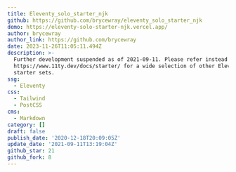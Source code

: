 ```yaml
---
title: Eleventy_solo_starter_njk
github: https://github.com/brycewray/eleventy_solo_starter_njk
demo: https://eleventy-solo-starter-njk.vercel.app/
author: brycewray
author_link: https://github.com/brycewray
date: 2023-11-26T11:05:11.494Z
description: >-
  Further development suspended as of 2021-09-11. Please refer instead to
  https://www.11ty.dev/docs/starter/ for a wide selection of other Eleventy
  starter sets.
ssg:
  - Eleventy
css:
  - Tailwind
  - PostCSS
cms:
  - Markdown
category: []
draft: false
publish_date: '2020-12-18T20:09:05Z'
update_date: '2021-09-11T13:19:04Z'
github_star: 21
github_fork: 8
---
```

